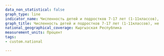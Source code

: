 ```yaml
---
data_non_statistical: false
graph_type: line
indicator_name: Численность детей и подростков 7-17 лет (1-11классов), не приступивших  к занятиям  в общеобразовательные организации по причинам,  по полу
graph_title: Численность детей и подростков 7-17 лет (1-11классов), не приступивших  к занятиям  в общеобразовательные организации по причинам,  по полу
national_geographical_coverage: Кыргызская Республика
measurement_units: Процент
tags:
- custom.national

---
```

